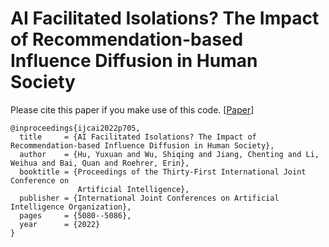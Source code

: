 # AI Facilitated Isolations? The Impact of Recommendation-based Influence Diffusion in Human Society

Please cite this paper if you make use of this code. [<a href="https://www.ijcai.org/proceedings/2022/0705.pdf">Paper</a>]

    @inproceedings{ijcai2022p705,
      title     = {AI Facilitated Isolations? The Impact of Recommendation-based Influence Diffusion in Human Society},
      author    = {Hu, Yuxuan and Wu, Shiqing and Jiang, Chenting and Li, Weihua and Bai, Quan and Roehrer, Erin},
      booktitle = {Proceedings of the Thirty-First International Joint Conference on
                   Artificial Intelligence},
      publisher = {International Joint Conferences on Artificial Intelligence Organization},
      pages     = {5080--5086},
      year      = {2022}
    }

